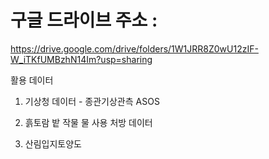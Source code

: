 # 구글 드라이브 주소 :
https://drive.google.com/drive/folders/1W1JRR8Z0wU12zIF-W_iTKfUMBzhN14Im?usp=sharing

활용 데이터
1. 기상청 데이터 - 종관기상관측 ASOS

2. 흙토람 밭 작물 물 사용 처방 데이터

3. 산림입지토양도


